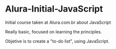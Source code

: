 # Alura-Initial-JavaScript

Initial course taken at Alura.com.br about JavaScript

Really basic, focused on learning the principles.

Objetive is to create a "to-do list", using JavaScript.
